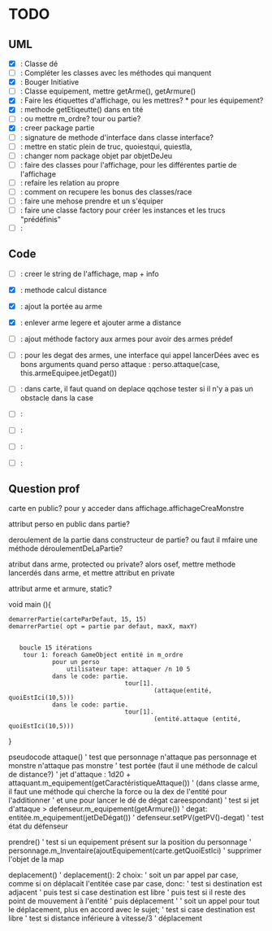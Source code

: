# TODO

## UML
- [x] : Classe dé
- [ ] : Compléter les classes avec les méthodes qui manquent
- [x] : Bouger Initiative
- [ ] : Classe equipement, mettre getArme(), getArmure()
- [x] : Faire les étiquettes d'affichage, ou les mettres? * pour les équipement?
- [x] : methode getEtiqeutte() dans en  tité
- [ ] : ou mettre m_ordre? tour ou partie?
- [x] : creer package partie
- [ ] : signature de methode d'interface dans classe interface?
- [ ] : mettre en static plein de truc, quoiestqui, quiestla, 
- [ ] : changer nom package objet par objetDeJeu
- [ ] : faire des classes pour l'affichage, pour les différentes partie de l'affichage
- [ ] : refaire les relation au propre
- [ ] : comment on recupere les bonus des classes/race
- [ ] : faire une mehose prendre et un s'équiper
- [ ] : faire une classe factory pour créer les instances et les trucs "prédéfinis"
- [ ] :

## Code
- [ ] : creer le string de l'affichage, map + info
- [x] : methode calcul distance
- [x] : ajout la portée au arme
- [x] : enlever arme legere et ajouter arme a distance
- [ ] : ajout méthode factory aux armes pour avoir des armes prédef 
- [ ] : pour les degat des armes, une interface qui appel lancerDées avec es bons arguments
         quand perso attaque : perso.attaque(case, this.armeEquipee.jetDegat())
- [ ] : dans carte, il faut quand on deplace qqchose tester si il n'y a pas un obstacle dans la case
- [ ] :
- [ ] :
- [ ] :
- [ ] :


## Question prof
carte en public? pour y acceder dans affichage.affichageCreaMonstre

attribut perso en public dans partie?

deroulement de la partie dans constructeur de partie? ou faut il mfaire une méthode déroulementDeLaPartie?

atribut dans arme, protected ou private?
alors osef, mettre methode lancerdés dans arme, et mettre attribut en private

attribut arme et armure, static?








void main (){

    demarrerPartie(carteParDefaut, 15, 15)
    demarrerPartie( opt = partie par defaut, maxX, maxY)
    
       
       boucle 15 itérations
        tour 1: foreach GameObject entité in m_ordre
                pour un perso
                    utilisateur tape: attaquer /n 10 5
                dans le code: partie.
                                    tour[1].
                                            (attaque(entité, quoiEstIci(10,5)))
                dans le code: partie.
                                    tour[1].
                                            (entité.attaque (entité, quoiEstIci(10,5)))
                                            
}                                        
                                        
                                        
                                        
                                        
                                        
                                        
                                        
                                        
                                        
                                        
                                        
                                        
                                        
pseudocode
attaque()
    '   test que personnage n'attaque pas personnage et monstre n'attaque pas monstre
                '   test portée (faut il une méthode de calcul de distance?)
                '   jet d'attaque : 1d20 + attaquant.m_equipement(getCaractéristiqueAttaque())
                '                   (dans classe arme, il faut une méthode qui cherche la force ou la dex de l'entité pour l'additionner
                '                                       et une pour lancer le dé de dégat careespondant)
                '   test si jet d'attaque > defenseur.m_equipement(getArmure())
                '   degat: entitée.m_equipement(jetDeDégat())
                '           defenseur.setPV(getPV()-degat)
                '           test état du défenseur

prendre()
                ' test si un equipement présent sur la position du personnage
                ' personnage.m_Inventaire(ajoutEquipement(carte.getQuoiEstIci)
                ' supprimer l'objet de la map
                
deplacement()
                ' deplacement(): 2 choix:
                ' soit un par appel par case, comme si on déplacait l'entitée case par case, donc:
                '                                   test si destination est adjacent
                '                                   puis test si case destination est libre
                '                                   puis test si il reste des point de mouvement à l'entité
                '                                   puis déplacement
                '
                ' soit un appel pour tout le déplacement, plus en accord avec le sujet;
                '                                   test si case destination est libre
                '                                   test si distance inférieure à  vitesse/3
                '                                   déplacement

